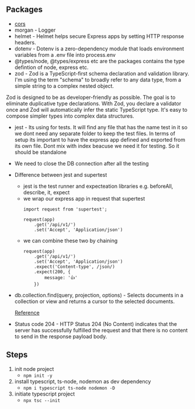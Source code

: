 ## Packages
* [cors](https://github.com/sjMalik/interview-question-answers/blob/main/NodeJS.md#using-cors-in-middleware)
* morgan - Logger
* helmet - Helmet helps secure Express apps by setting HTTP response headers.
* dotenv - Dotenv is a zero-dependency module that loads environment variables from a .env file into process.env
* @types/node, @types/express etc are the packages contains the type defintion of node, express etc.
* zod - Zod is a TypeScript-first schema declaration and validation library. I'm using the term "schema" to broadly refer to any data type, from a simple string to a complex nested object.

Zod is designed to be as developer-friendly as possible. The goal is to eliminate duplicative type declarations. With Zod, you declare a validator once and Zod will automatically infer the static TypeScript type. It's easy to compose simpler types into complex data structures.

* jest - Its using for tests. It will find any file that has the name test in it so we dont need any separate folder to keep the test files. In terms of setup its important to have the express app defined and exported from its own file. Dont mix with index beacuse we need it for testing. So it should be standalone

* We need to close the DB connection after all the testing

* Difference between jest and supertest
    - jest is the test runner and expecteation libraries e.g. beforeAll, describe, it, expect
    - we wrap our express app in request that supertest
        ```
        import request from 'supertest';

        request(app)
            .get('/api/v1/')
            .set('Accept', 'Application/json')
        ```
    - we can combine these two by chaining
        ```
        request(app)
            .get('/api/v1/')
            .set('Accept', 'Application/json')
            .expect('Content-type', /json/)
            .expect(200, {
                message: '👍'
            })
        ```

* db.collection.find(query, projection, options) - Selects documents in a collection or view and returns a cursor to the selected documents.

    [Reference](https://www.mongodb.com/docs/manual/reference/method/db.collection.find/#examples)

* Status code 204 - HTTP Status 204 (No Content) indicates that the server has successfully fulfilled the request and that there is no content to send in the response payload body.


## Steps
1. init node project
    - `npm init -y`
2. install typescript, ts-node, nodemon as dev dependency
    - `npm i typescript ts-node nodemon -D`
3. initiate typescript project
    - `npx tsc --init`